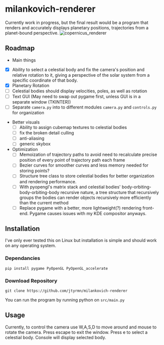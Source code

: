 # milankovich-renderer
Currently work in progress, but the final result would be a program that
renders and accurately displays planetary positions, trajectories from a planet-bound perspective.
![copernicus_renderer](https://user-images.githubusercontent.com/83618806/118250531-700f3300-b45b-11eb-9d84-4f11d6ac5797.png)

## Roadmap
* Main things
 * [x] Ability to select a celestial body and fix the camera's position and relative rotation to it, giving a perspective of the solar system from a specific coordinate of that body.
 * [x] Planetary Rotation
 * [ ] Celestial bodies should display velocities, poles, as well as rotation
 * [ ] Text GUI (May need to swap out pygame first, unless GUI is in a separate window (TKINTER))
 * [ ] Separate `camera.py` into to different modules `camera.py` and `controls.py` for organization
* Better visuals
  * [ ] Ability to assign cubemap textures to celestial bodies
  * [ ] fix the broken detail culling
  * [ ] anti-aliasing
  * [ ] generic skybox
* Optimization
  * [ ] Memoization of trajectory paths to avoid need to recalculate precise position of every point of trajectory path each frame
   * [ ] Bezier curves for smoother curves and less memory needed for storing points?
  * [ ] Structure tree class to store celestial bodies for better organization and rendering performance.
   * [ ] With pyopengl's matrix stack and celestial bodies' body-orbiting-body-orbiting-body recursive nature, a tree structure that recursively groups the bodies can render objects recursively more efficiently than the current method
   * [ ] Replace pygame with a better, more lightweight(?) rendering front-end. Pygame causes issues with my KDE compositor anyways.

## Installation
I've only ever tested this on Linux but installation is simple and should work on any operating system.
### Dependancies
```
pip install pygame PyOpenGL PyOpenGL_accelerate
```
### Download Repository
```
git clone https://github.com/jtyrmn/milankovich-renderer
```
You can run the program by running python on `src/main.py`

## Usage
Currently, to control the camera use W,A,S,D to move around and mouse to rotate the camera. Press escape to exit the window.
Press e to select a celestial body. Console will display selected body.
